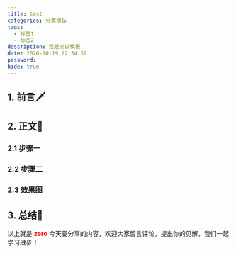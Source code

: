 ```yaml
---
title: test
categories: 分类模板
tags:
  - 标签1
  - 标签2
description: 我是测试模板
date: 2020-10-19 22:34:39
password:
hide: true
---
```


<!-- 脑图区域，显示文章结构脉络。 -->


## 1. 前言🗡  
<!-- 写本文的缘由 -->


## 2. 正文🔪  
<!-- 分析，有理有据，思维清晰 -->
### 2.1 步骤一  



### 2.2 步骤二  


### 2.3 效果图  



## 3. 总结🚩  
<!-- 回顾总结，给出理解 -->




以上就是 <font color=red>**zero**</font> 今天要分享的内容，欢迎大家留言评论，提出你的见解，我们一起学习进步！